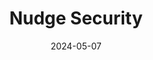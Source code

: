 ---  
layout: startup_page  
title: "Nudge Security"  
id: "nudgesecurity.com"  
permalink: "/nudgesecuritynudgesecurity.com05072024/"  
website: "https://www.nudgesecurity.com"  
funding_round: "Seed"  
funding_amount: "$16.5M"  
investors: "Forgepoint Capital, Ballistic Ventures"  
about: "Nudge Security provides modern SaaS security and governance solutions. Their patented technology offers complete visibility and control over SaaS and cloud assets, addressing the challenges of SaaS sprawl and the increasing risks associated with GenAI and digital supply chains. The platform empowers IT and security teams to manage security effectively and efficiently."  
markets: "SaaS Security, Cybersecurity, AI Security, Network Security"  
hq: "Austin, Texas, United States"  
founded_year: "2021"  
linkedin: "https://www.linkedin.com/company/nudge-security/"  
twitter: "https://twitter.com/nudge_security"  
instagram: ""  
facebook: ""  
crunchbase: "https://www.crunchbase.com/organization/nudge-security"  
pitchbook: "https://pitchbook.com/profiles/company/494650-54"  

date_display: "07-May-2024"  
date: "2024-05-07"

# SEO Optimization  
meta_title: "Nudge Security - Seed Funding ($16.5M)"  
meta_description: "Nudge Security, Nudge Security provides modern SaaS security and governance solutions. Their patented technology offers complete visibility and control over SaaS and ..."  
meta_keywords: "Nudge Security, SaaS Security, Cybersecurity, AI Security, Network Security, Seed funding"  
canonical_url: "https://startup.projectstartups.com/nudgesecuritynudgesecurity.com05072024/"  
---